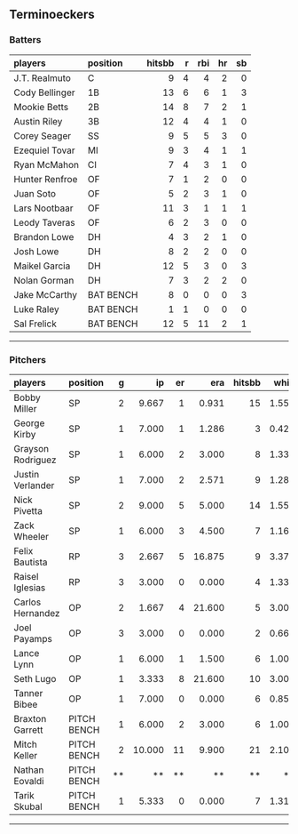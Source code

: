 ## Terminoeckers

### Batters

 
|players        |position  | hitsbb|  r| rbi| hr| sb| 
|:--------------|:---------|------:|--:|---:|--:|--:| 
|J.T. Realmuto  |C         |      9|  4|   4|  2|  0| 
|Cody Bellinger |1B        |     13|  6|   6|  1|  3| 
|Mookie Betts   |2B        |     14|  8|   7|  2|  1| 
|Austin Riley   |3B        |     12|  4|   4|  1|  0| 
|Corey Seager   |SS        |      9|  5|   5|  3|  0| 
|Ezequiel Tovar |MI        |      9|  3|   4|  1|  1| 
|Ryan McMahon   |CI        |      7|  4|   3|  1|  0| 
|Hunter Renfroe |OF        |      7|  1|   2|  0|  0| 
|Juan Soto      |OF        |      5|  2|   3|  1|  0| 
|Lars Nootbaar  |OF        |     11|  3|   1|  1|  1| 
|Leody Taveras  |OF        |      6|  2|   3|  0|  0| 
|Brandon Lowe   |DH        |      4|  3|   2|  1|  0| 
|Josh Lowe      |DH        |      8|  2|   2|  0|  0| 
|Maikel Garcia  |DH        |     12|  5|   3|  0|  3| 
|Nolan Gorman   |DH        |      7|  3|   2|  2|  0| 
|Jake McCarthy  |BAT BENCH |      8|  0|   0|  0|  3| 
|Luke Raley     |BAT BENCH |      1|  1|   0|  0|  0| 
|Sal Frelick    |BAT BENCH |     12|  5|  11|  2|  1| 

* * *

### Pitchers

 
|players           |position    |  g|     ip| er|    era| hitsbb|  whip| so|  w| sv| 
|:-----------------|:-----------|--:|------:|--:|------:|------:|-----:|--:|--:|--:| 
|Bobby Miller      |SP          |  2|  9.667|  1|  0.931|     15| 1.552|  7|  0|  0| 
|George Kirby      |SP          |  1|  7.000|  1|  1.286|      3| 0.429|  5|  1|  0| 
|Grayson Rodriguez |SP          |  1|  6.000|  2|  3.000|      8| 1.333|  4|  0|  0| 
|Justin Verlander  |SP          |  1|  7.000|  2|  2.571|      9| 1.286|  4|  0|  0| 
|Nick Pivetta      |SP          |  2|  9.000|  5|  5.000|     14| 1.556| 10|  1|  0| 
|Zack Wheeler      |SP          |  1|  6.000|  3|  4.500|      7| 1.167|  6|  1|  0| 
|Felix Bautista    |RP          |  3|  2.667|  5| 16.875|      9| 3.375|  3|  0|  2| 
|Raisel Iglesias   |RP          |  3|  3.000|  0|  0.000|      4| 1.333|  4|  0|  2| 
|Carlos Hernandez  |OP          |  2|  1.667|  4| 21.600|      5| 3.000|  1|  0|  0| 
|Joel Payamps      |OP          |  3|  3.000|  0|  0.000|      2| 0.667|  2|  0|  0| 
|Lance Lynn        |OP          |  1|  6.000|  1|  1.500|      6| 1.000|  6|  1|  0| 
|Seth Lugo         |OP          |  1|  3.333|  8| 21.600|     10| 3.000|  2|  0|  0| 
|Tanner Bibee      |OP          |  1|  7.000|  0|  0.000|      6| 0.857|  6|  1|  0| 
|Braxton Garrett   |PITCH BENCH |  1|  6.000|  2|  3.000|      6| 1.000|  3|  1|  0| 
|Mitch Keller      |PITCH BENCH |  2| 10.000| 11|  9.900|     21| 2.100|  9|  0|  0| 
|Nathan Eovaldi    |PITCH BENCH | **|     **| **|     **|     **|    **| **| **| **| 
|Tarik Skubal      |PITCH BENCH |  1|  5.333|  0|  0.000|      7| 1.312|  6|  1|  0| 


* * *


